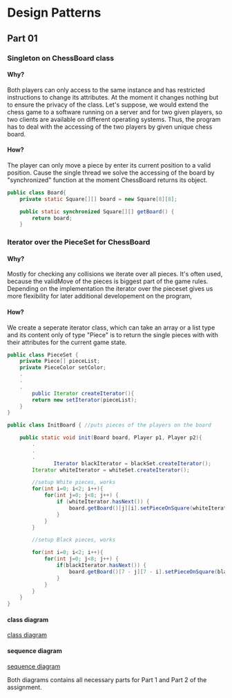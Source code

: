 # Design Patterns
## Part 01

### Singleton on ChessBoard class

#### Why?
Both players can only access to the same instance and has restricted instructions to change its attributes. At the moment it changes nothing but to ensure the privacy of the class. Let's suppose, we would extend the chess game to a software running on a server and for two given players, so two clients are available on different operating systems. Thus, the program has to deal with the accessing of the two players by given unique chess board.

#### How?
The player can only move a piece by enter its current position to a valid position. Cause the single thread we solve the accessing of the board by "synchronized" function at the moment ChessBoard returns its object.

```java
public class Board{
    private static Square[][] board = new Square[8][8];

    public static synchronized Square[][] getBoard() {
        return board;
    }
```

### Iterator over the PieceSet for ChessBoard

#### Why?
Mostly for checking any collisions we iterate over all pieces. It's  often used, because the validMove of the pieces is biggest part of the game rules. Depending on the implementation the iterator over the pieceset gives us more flexibility for later additional developement on the program,

#### How?
We create a seperate iterator class, which can take an array or a list type and its content only of type "Piece" is to return the single pieces with with their attributes for the current game state.

```java
public class PieceSet {
    private Piece[] pieceList;
    private PieceColor setColor;
    .
    .
    .
        public Iterator createIterator(){
        return new setIterator(pieceList);
    }
}
```

```java
public class InitBoard { //puts pieces of the players on the board

    public static void init(Board board, Player p1, Player p2){
        .
        .
        .
               Iterator blackIterator = blackSet.createIterator();
        Iterator whiteIterator = whiteSet.createIterator();

        //setup White pieces, works
        for(int i=0; i<2; i++){
            for(int j=0; j<8; j++) {
                if (whiteIterator.hasNext()) {
                    board.getBoard()[j][i].setPieceOnSquare(whiteIterator.next());
                }
            }
        }

        //setup Black pieces, works

        for(int i=0; i<2; i++){
            for(int j=0; j<8; j++) {
                if(blackIterator.hasNext()) {
                    board.getBoard()[7 - j][7 - i].setPieceOnSquare(blackIterator.next());
                }
            }
        }
    }
}

```

#### class diagram

[class diagram](https://github.com/niddhog/BINF4241-Group10/blob/master/Assignment_03_Design_Patterns/class-diagram.jpeg)


#### sequence diagram 

[sequence diagram](https://github.com/niddhog/BINF4241-Group10/blob/master/Assignment_03_Design_Patterns/sequence-diagram.jpeg)

Both diagrams contains all necessary parts for Part 1 and Part 2 of the assignment.